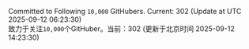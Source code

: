 Committed to Following `10,000` GitHubers. Current: <!-- FOLLOWING_COUNT -->302<!-- FOLLOWING_COUNT --> (Update at UTC <!-- LAST_UPDATED -->2025-09-12 06:23:30<!-- LAST_UPDATED -->)<br>
致力于关注`10,000`个GitHuber。当前：<!-- FOLLOWING_COUNT -->302<!-- FOLLOWING_COUNT --> (更新于北京时间 <!-- LAST_UPDATED_CST -->2025-09-12 14:23:30<!-- LAST_UPDATED_CST -->)
